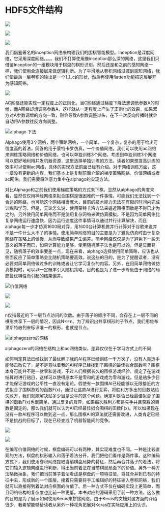 # HDF5文件结构

![](.gitbook/assets/wei-ming-ming-hui-tu-37%20%281%29.svg)

![](.gitbook/assets/jian-dan-shen-jing-wang-luo-jia-gou-.svg)

![](.gitbook/assets/cnn.svg)

我们借鉴著名的inception网络来构建我们的围棋智能模型。Inception是深度网络，它采用深度网络。。。。我们不打算使用像inception那么深的网络，这里我们只借鉴Inception的一组模块用于棋盘的棋形识别，然后还是和之前的感知网络一样，我们使用全连接层来做逻辑判断。为了平滑地从卷积网络过渡到感知网络，我们使最后一层卷积的输出是一个1\_1\_c的形状，然后再使用flatten功能把这层展开为感知网络。

![](.gitbook/assets/ac-wang-luo-zheng-ze-hua-shi-yi-tu-.svg)

AC网络还能实现一定程度上的正则化，当C网络通过梯度下降法想调低参数A的时候，而A网络却想调高参数A，这样就从一定程度上产生了正则化的效果，如果双方对A参数调增的方向一致，则会导致A参数调整过头，在下一次反向传播时就会自动将A参数往反方向调整。

![alphago &#x4E0B;&#x6CD5;](.gitbook/assets/alphago-sui-ji-.svg)

Alphago使用3个网络，两个策略网络，一个简单，一个复杂，复杂的用于给出可信度高的着法，简答的用于蒙特卡罗仿真，一个价值网络。我们可以使用ac网络来训练策略网络和价值网络，也可以单独训练3个网络。考虑到单独训练3个网络可以更好地利用并发机器资源，这里选择单独训练的方法。读者如果想提高训练的效率可以使用ac网络，具体的实现方法前面已经有介绍。对于网络训练方面，这一章没有更新的内容，我们基本上是复制前面介绍的梯度策略网络，价值网络或者ac网络。我们需要将注意力集中在alphago的实现方法。

对比Alphago和之前我们使用梯度策略的方式来下棋，显然从alphago的角度来看，显然仅仅用神经网络来拟合围棋是很困难的一件事情。可能我们无法找到一个合适的网络，也可能这个网络相当庞大，目前的技术能力无法在有限的时间内完成训练和学习。但是，无论怎么说，使用蒙特卡洛方法来逼近围棋函数是不得已才为之的。另外使用简单网络而不是使用复杂网络来做仿真模拟，不是因为简单网络比复杂网络运行速度快，因为运行速度这件事情可以通过并行计算解决，而且alphago每一步才仿真1600局对弈，用1600台计算机做并行计算对于谷歌来说并不是一件什么大不了的事情。使用简单网络的目的主要是为了避免仿真时由于复杂网络在策略上的傲慢，从而导致结果产生偏差。简单网络仅仅是为了避免下一些无意义的落子而已，如果计算能力足够，使用随机落子法也是可以的，但是显而易见，随机落子的效率要差一点，现在来看，alphago选择使用简单策略，应该也从侧面反应了简单策略会比随机策略要高效。说这些的目的，是为了提醒读者，没有必要对简单网络做过多的训练或者让它学习复杂的内容。另外，在用简单网络做仿真模拟时，可以以一定概率引入随机策略，目的也是为了进一步降低由于网络的局部最优特性而引起的结果偏差。

![&#x4EF7;&#x503C;&#x7F51;&#x7EDC;](.gitbook/assets/jia-zhi-wang-luo-.svg)

![](.gitbook/assets/ce-lve-wang-luo-.svg)

![](.gitbook/assets/alphago_zero-1-.svg)

n仅指最近的下一层节点访问的次数。由于落子的顺序不同，会存在上一层不同的棋形共享下一层的情况，因此N&lt;=n。为了辨识出共享棋形的子节点，我们用佐布里斯特散列来标识唯一的棋形，也就是节点。

![alphagozero&#x7684;&#x7F51;&#x7EDC;](.gitbook/assets/wang-luo-jie-gou-.svg)

alphagozero的网络在结构上和ac网络类似，差异仅仅在于学习方式上的不同

如何判定算法已经找到了最优解？我的AI程序已经训练一千万次了，没有人类选手能够击败它了，是不是意味着我的AI程序已经找到了围棋的最佳拟合函数呢？围棋本身可能并不是一款零和游戏，不过人们根据长久的围棋游戏经验，规定了在游戏结算时进行贴目，这样可以使得原本不是零和的游戏成为零和游戏。但是贴多少目才能保证游戏的公平性一直没有定论。假使有一款围棋AI已经能够以无限接近的方式拟合了围棋游戏的函数F\(x\)，通过让这款AI进行互弈，将胜利方多出的目数贴给失败方，我们就能解决贴多少目是公平的这个问题。确定AI是否已经最佳拟合了围棋的函数F\(x\)也很简单，通过反复的互弈，如果每次胜利方都是先手并且获胜的目数是固定的，那么我们就可以认为AI已经最佳拟合围棋的函数F\(x\)。所以如果现在没有一款AI程序可以做到这一点，那么围棋AI的算法就还需要改进，人类肯定已经不是挑战的目标了，现在已经变成了机器智能间的竞争。

![](.gitbook/assets/jia-zhi-wang-luo-1.svg)

![](.gitbook/assets/jia-zhi-wang-luo-2.svg)

在编写价值网络的时候，棋盘编码可以有两种，其实现难度也不同。一种是比较直观的方法，棋盘的棋形输入和落子着法分开，我们把他们看作是两件事。这种编码方式下，我们使用卷积网络提取当前棋盘局势的特征，然后再合并落子的着法，将它们输入逻辑网络进行判断，得出当前着法在当前棋局局面下的价值。另外一种方法略微抽象，我们把当前落子着法看成是棋盘的一项特征值，将其合并到已有的特征中去，形成新的一个图层，接着只需要将手工编辑好的特征输入卷积网络，我们就可以直接得到着法对应棋面的价值了。后一种方式不仅在编码实现上更简单，而且网络结构的复杂度也比前一种更低。本书对应的源码采用了前一种方法。这么做的目的是为了展示如何使用Keras来拼接网络。由于Keras的文档对这方面的介绍很少，我希望能够给读者从另外一种视角拓展对Keras在实际应用上的认识。

